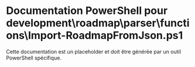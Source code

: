 # Documentation PowerShell pour development\roadmap\parser\functions\Import-RoadmapFromJson.ps1

Cette documentation est un placeholder et doit être générée par un outil PowerShell spécifique.
